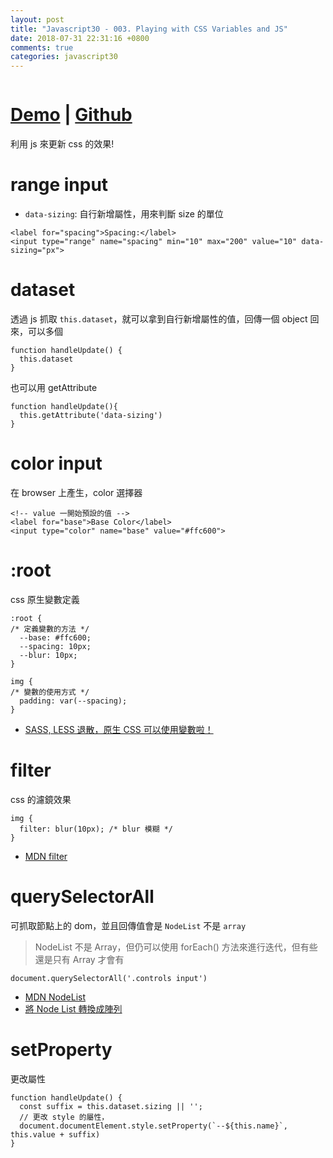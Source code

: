 ```yaml
---
layout: post
title: "Javascript30 - 003. Playing with CSS Variables and JS"
date: 2018-07-31 22:31:16 +0800
comments: true
categories: javascript30
---
```

<p><img src="https://mgleon08.github.io/JavaScript30/003.Playing-with-CSS-Variables-and-JS/images/thumbnail.png" alt="" /></p>

<!-- more -->

<h1 id="demohttpsmgleon08githubiojavascript30003playingwithcssvariablesandjsindexhtmlgithubhttpsgithubcommgleon08javascript30treemaster003playingwithcssvariablesandjs"><a href="https://mgleon08.github.io/JavaScript30/003.Playing-with-CSS-Variables-and-JS/index.html">Demo</a> | <a href="https://github.com/mgleon08/JavaScript30/tree/master/003.Playing-with-CSS-Variables-and-JS">Github</a></h1>

<p>利用 js 來更新 css 的效果!</p>

<h1 id="rangeinput">range input</h1>

<ul>
<li><code>data-sizing</code>: 自行新增屬性，用來判斷 size 的單位</li>
</ul>

<pre><code class="html language-html">&lt;label for="spacing"&gt;Spacing:&lt;/label&gt;
&lt;input type="range" name="spacing" min="10" max="200" value="10" data-sizing="px"&gt;
</code></pre>

<h1 id="dataset">dataset</h1>

<p>透過 js 抓取 <code>this.dataset</code>，就可以拿到自行新增屬性的值，回傳一個 object 回來，可以多個</p>

<pre><code class="js language-js">function handleUpdate() {
  this.dataset
}
</code></pre>

<p>也可以用 getAttribute</p>

<pre><code class="js language-js">function handleUpdate(){
  this.getAttribute('data-sizing')
}
</code></pre>

<h1 id="colorinput">color input</h1>

<p>在 browser 上產生，color 選擇器</p>

<pre><code class="html language-html">&lt;!-- value 一開始預設的值 --&gt;
&lt;label for="base"&gt;Base Color&lt;/label&gt;
&lt;input type="color" name="base" value="#ffc600"&gt;
</code></pre>

<h1 id="root">:root</h1>

<p>css 原生變數定義</p>

<pre><code class="css language-css">:root {
/* 定義變數的方法 */
  --base: #ffc600;
  --spacing: 10px;
  --blur: 10px;
}

img {
/* 變數的使用方式 */
  padding: var(--spacing);
}
</code></pre>

<ul>
<li><a href="http://muki.tw/tech/native-css-variables/">SASS, LESS 退散，原生 CSS 可以使用變數啦！</a></li>
</ul>

<h1 id="filter">filter</h1>

<p>css 的濾鏡效果</p>

<pre><code class="css language-css">img {
  filter: blur(10px); /* blur 模糊 */
}
</code></pre>

<ul>
<li><a href="https://developer.mozilla.org/zh-CN/docs/Web/CSS/filter">MDN filter</a></li>
</ul>

<h1 id="queryselectorall">querySelectorAll</h1>

<p>可抓取節點上的 dom，並且回傳值會是 <code>NodeList</code> 不是 <code>array</code></p>

<blockquote>
  <p>NodeList 不是 Array，但仍可以使用 forEach() 方法來進行迭代，但有些還是只有 Array 才會有</p>
</blockquote>

<pre><code class="js language-js">document.querySelectorAll('.controls input')
</code></pre>

<ul>
<li><a href="https://developer.mozilla.org/zh-TW/docs/Web/API/NodeList">MDN NodeList</a></li>

<li><a href="http://www.jstips.co/zh_tw/javascript/converting-a-node-list-to-an-array/">將 Node List 轉換成陣列</a></li>
</ul>

<h1 id="setproperty">setProperty</h1>

<p>更改屬性</p>

<pre><code class="js language-js">function handleUpdate() {
  const suffix = this.dataset.sizing || '';
  // 更改 style 的屬性，
  document.documentElement.style.setProperty(`--${this.name}`, this.value + suffix)
}
</code></pre>
